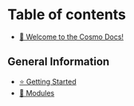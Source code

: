 # Table of contents

* [👋 Welcome to the Cosmo Docs!](README.md)

## General Information <a href="#general" id="general"></a>

* [⭐ Getting Started](general/getting-started.md)
* [🧱 Modules](general/modules.md)
